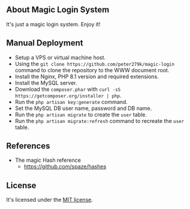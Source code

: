 ## About Magic Login System

It's just a magic login system. Enjoy it!

## Manual Deployment

- Setup a VPS or virtual machine host.
- Using the `git clone https://github.com/peter279k/magic-login` command to clone the repository to the WWW document root.
- Install the Nginx, PHP 8.1 version and required extensions.
- Install the MySQL server.
- Download the `composer.phar` with `curl -sS https://getcomposer.org/installer | php`.
- Run the `php artisan key:generate` command.
- Set the MySQL DB user name, password and DB name.
- Run the `php artisan migrate` to create the `user` table.
- Run the `php artisan migrate:refresh` command to recreate the `user` table.

## References

- The magic Hash reference
  - https://github.com/spaze/hashes

## License

It's licensed under the [MIT license](https://opensource.org/licenses/MIT).
